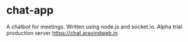 # chat-app

 A chatbot for meetings. Written using node.js and socket.io. Alpha trial production server https://chat.aravindweb.in.
